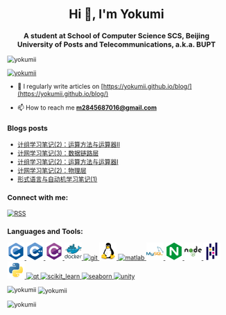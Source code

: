 <h1 align="center">Hi 👋, I'm Yokumi</h1>
<h3 align="center">A student at School of Computer Science SCS, Beijing University of Posts and Telecommunications, a.k.a. BUPT</h3>

<p align="left"> <img src="https://komarev.com/ghpvc/?username=yokumii&label=Profile%20views&color=0e75b6&style=flat" alt="yokumii" /> </p>

<p align="left"> <a href="https://github.com/ryo-ma/github-profile-trophy"><img src="https://github-profile-trophy.vercel.app/?username=yokumii" alt="yokumii" /></a> </p>

- 📝 I regularly write articles on [https://yokumii.github.io/blog/](https://yokumii.github.io/blog/)

- 📫 How to reach me **m2845687016@gmail.com**

### Blogs posts
<!-- BLOG-POST-LIST:START -->
- [计组学习笔记&lpar;2&rpar;：运算方法与运算器II](https://yokumii.github.io/blog/2025/03/22/%E8%AE%A1%E7%BB%84%E5%AD%A6%E4%B9%A0%E7%AC%94%E8%AE%B0(2)%EF%BC%9A%E8%BF%90%E7%AE%97%E6%96%B9%E6%B3%95%E4%B8%8E%E8%BF%90%E7%AE%97%E5%99%A8II/)
- [计网学习笔记&lpar;3&rpar;：数据链路层](https://yokumii.github.io/blog/2025/03/21/%E8%AE%A1%E7%BD%91%E5%AD%A6%E4%B9%A0%E7%AC%94%E8%AE%B0(3)%EF%BC%9A%E6%95%B0%E6%8D%AE%E9%93%BE%E8%B7%AF%E5%B1%82/)
- [计组学习笔记&lpar;2&rpar;：运算方法与运算器Ⅰ](https://yokumii.github.io/blog/2025/03/13/%E8%AE%A1%E7%BB%84%E5%AD%A6%E4%B9%A0%E7%AC%94%E8%AE%B0(2)%EF%BC%9A%E8%BF%90%E7%AE%97%E6%96%B9%E6%B3%95%E4%B8%8E%E8%BF%90%E7%AE%97%E5%99%A8%E2%85%A0/)
- [计网学习笔记&lpar;2&rpar;：物理层](https://yokumii.github.io/blog/2025/03/07/%E8%AE%A1%E7%BD%91%E5%AD%A6%E4%B9%A0%E7%AC%94%E8%AE%B0(2)%EF%BC%9A%E7%89%A9%E7%90%86%E5%B1%82/)
- [形式语言与自动机学习笔记&lpar;1&rpar;](https://yokumii.github.io/blog/2025/03/05/%E5%BD%A2%E5%BC%8F%E8%AF%AD%E8%A8%80%E4%B8%8E%E8%87%AA%E5%8A%A8%E6%9C%BA%E5%AD%A6%E4%B9%A0%E7%AC%94%E8%AE%B0(1)/)
<!-- BLOG-POST-LIST:END -->

<h3 align="left">Connect with me:</h3>
<p align="left">
<a href="https://yokumii.github.io/blog/atom.xml" target="blank">
    <img align="center" src="https://raw.githubusercontent.com/rahuldkjain/github-profile-readme-generator/master/src/images/icons/Social/rss.svg" alt="RSS" height="30" width="40" /></a>
</p>

<h3 align="left">Languages and Tools:</h3>
<p align="left"> <a href="https://www.cprogramming.com/" target="_blank" rel="noreferrer"> <img src="https://raw.githubusercontent.com/devicons/devicon/master/icons/c/c-original.svg" alt="c" width="40" height="40"/> </a> <a href="https://www.w3schools.com/cpp/" target="_blank" rel="noreferrer"> <img src="https://raw.githubusercontent.com/devicons/devicon/master/icons/cplusplus/cplusplus-original.svg" alt="cplusplus" width="40" height="40"/> </a> <a href="https://www.w3schools.com/cs/" target="_blank" rel="noreferrer"> <img src="https://raw.githubusercontent.com/devicons/devicon/master/icons/csharp/csharp-original.svg" alt="csharp" width="40" height="40"/> </a> <a href="https://www.docker.com/" target="_blank" rel="noreferrer"> <img src="https://raw.githubusercontent.com/devicons/devicon/master/icons/docker/docker-original-wordmark.svg" alt="docker" width="40" height="40"/> </a> <a href="https://git-scm.com/" target="_blank" rel="noreferrer"> <img src="https://www.vectorlogo.zone/logos/git-scm/git-scm-icon.svg" alt="git" width="40" height="40"/> </a> <a href="https://www.linux.org/" target="_blank" rel="noreferrer"> <img src="https://raw.githubusercontent.com/devicons/devicon/master/icons/linux/linux-original.svg" alt="linux" width="40" height="40"/> </a> <a href="https://www.mathworks.com/" target="_blank" rel="noreferrer"> <img src="https://upload.wikimedia.org/wikipedia/commons/2/21/Matlab_Logo.png" alt="matlab" width="40" height="40"/> </a> <a href="https://www.mysql.com/" target="_blank" rel="noreferrer"> <img src="https://raw.githubusercontent.com/devicons/devicon/master/icons/mysql/mysql-original-wordmark.svg" alt="mysql" width="40" height="40"/> </a> <a href="https://www.nginx.com" target="_blank" rel="noreferrer"> <img src="https://raw.githubusercontent.com/devicons/devicon/master/icons/nginx/nginx-original.svg" alt="nginx" width="40" height="40"/> </a> <a href="https://nodejs.org" target="_blank" rel="noreferrer"> <img src="https://raw.githubusercontent.com/devicons/devicon/master/icons/nodejs/nodejs-original-wordmark.svg" alt="nodejs" width="40" height="40"/> </a> <a href="https://pandas.pydata.org/" target="_blank" rel="noreferrer"> <img src="https://raw.githubusercontent.com/devicons/devicon/2ae2a900d2f041da66e950e4d48052658d850630/icons/pandas/pandas-original.svg" alt="pandas" width="40" height="40"/> </a> <a href="https://www.python.org" target="_blank" rel="noreferrer"> <img src="https://raw.githubusercontent.com/devicons/devicon/master/icons/python/python-original.svg" alt="python" width="40" height="40"/> </a> <a href="https://www.qt.io/" target="_blank" rel="noreferrer"> <img src="https://upload.wikimedia.org/wikipedia/commons/0/0b/Qt_logo_2016.svg" alt="qt" width="40" height="40"/> </a> <a href="https://scikit-learn.org/" target="_blank" rel="noreferrer"> <img src="https://upload.wikimedia.org/wikipedia/commons/0/05/Scikit_learn_logo_small.svg" alt="scikit_learn" width="40" height="40"/> </a> <a href="https://seaborn.pydata.org/" target="_blank" rel="noreferrer"> <img src="https://seaborn.pydata.org/_images/logo-mark-lightbg.svg" alt="seaborn" width="40" height="40"/> </a> <a href="https://unity.com/" target="_blank" rel="noreferrer"> <img src="https://www.vectorlogo.zone/logos/unity3d/unity3d-icon.svg" alt="unity" width="40" height="40"/> </a> </p>

<p><img align="left" src="https://github-readme-stats.vercel.app/api/top-langs?username=yokumii&show_icons=true&locale=en&layout=compact" alt="yokumii" /></p>

<p>&nbsp;<img align="center" src="https://github-readme-stats.vercel.app/api?username=yokumii&show_icons=true&locale=en" alt="yokumii" /></p>

<p><img align="center" src="https://github-readme-streak-stats.herokuapp.com/?user=yokumii&" alt="yokumii" /></p>

